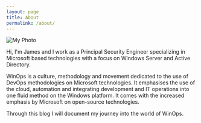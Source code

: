 ```yaml
---
layout: page
title: About
permalink: /about/
---
```


![My Photo](../assets/IMG_4827.jpg)

Hi, I'm James and I work as a Principal Security Engineer specializing in Microsoft based technologies with a focus on Windows Server and Active Directory.  

WinOps is a culture, methodology and movement dedicated to the use of DevOps methodologies on Microsoft technologies. It emphasises the use of the cloud, automation and integrating development and IT operations into one fluid method on the Windows platform. It comes with the increased emphasis by Microsoft on open-source technologies.

Through this blog I will document my journey into the world of WinOps.